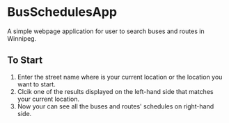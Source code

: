 # BusSchedulesApp
A simple webpage application for user to search buses and routes in Winnipeg.
## To Start
1. Enter the street name where is your current location or the location you want to start.
2. Clcik one of the results displayed on the left-hand side that matches your current location. 
3. Now your can see all the buses and routes' schedules on right-hand side.
